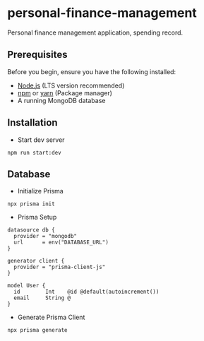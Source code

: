 # personal-finance-management

Personal finance management application, spending record.

## Prerequisites

Before you begin, ensure you have the following installed:

- [Node.js](https://nodejs.org/) (LTS version recommended)
- [npm](https://npmjs.com) or [yarn](https://yarnpkg.com) (Package manager)
- A running MongoDB database

## Installation

- Start dev server

```
npm run start:dev
```

## Database

- Initialize Prisma

```
npx prisma init
```

- Prisma Setup

```
datasource db {
  provider = "mongodb"
  url      = env("DATABASE_URL")
}

generator client {
  provider = "prisma-client-js"
}

model User {
  id        Int    @id @default(autoincrement())
  email     String @
}
```

- Generate Prisma Client

```
npx prisma generate
```